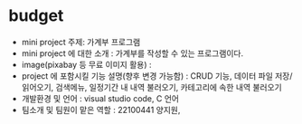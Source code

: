 # budget
- mini project 주제: 가계부 프로그램
- mini project 에 대한 소개 : 가계부를 작성할 수 있는 프로그램이다.
- image(pixabay 등 무료 이미지 활용) : 
- project 에 포함시킬 기능 설명(향후 변경 가능함) : CRUD 기능, 데이터 파일 저장/읽어오기, 검색메뉴, 일정기간 내 내역 불러오기,  카테고리에 속한 내역 불러오기 
- 개발환경 및 언어 : visual studio code, C 언어
- 팀소개 및 팀원이 맡은 역할 : 22100441 양지원, 
